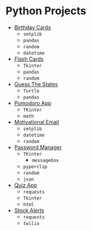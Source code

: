 # Python Projects
- [Birthday Cards](./BirthdayCards/main.py)
    - `smtplib`
    - `pandas`
    - `random`
    - `datetime`
- [Flash Cards](./FlashCards/flashy/main.py)
    - `Tkinter`
    - `pandas`
    - `random`
- [Guess The States](./GuessTheStates/GUESSTHESTATES.md)
    - `Turtle`
    - `pandas`
- [Pomodoro App](./PomodoroApp/PomodoroApp.md)
    - `TKinter`
    - `math`
- [Motivational Email](./MotivationalEmails/main.py)
    - `smtplib`
    - `datetime`
    - `random`
- [Password Manager](./PasswordManager/main.py)
    - `TKinter`
        - `messagebox`
    - `pyperclip`
    - `random`
    - `json`
- [Quiz App](./QuizApp/main.py)
    - `requests`
    - `Tkinter`
    - `html`
- [Stock Alerts](./StocksAlerts/main.py)
    - `requests`
    - `twilio`
